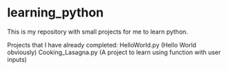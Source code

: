 # learning_python
This is my repository with small projects for me to learn python.

Projects that I have already completed:
  HelloWorld.py (Hello World obviously)
  Cooking_Lasagna.py (A project to learn using function with user inputs)
